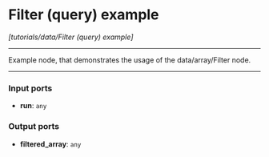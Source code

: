 # Filter (query) example

_[tutorials/data/Filter (query) example]_

---

Example node, that demonstrates the usage of the data/array/Filter node.  

---

### Input ports

* __run__: ` any `

### Output ports

* __filtered_array__: ` any `

